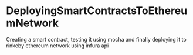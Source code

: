 # DeployingSmartContractsToEthereumNetwork
Creating a smart contract, testing it using mocha and finally deploying it to rinkeby ethereum network using infura api
